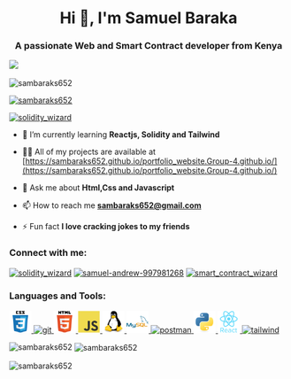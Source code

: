  <h1 align="center">Hi 👋, I'm Samuel Baraka</h1>
<h3 align="center">A passionate Web and Smart Contract developer from Kenya</h3>
<img src=”https://search.brave.com/images?q=animated%20coding%20gif” align=”right” width=”400” >

<p align="left"> <img src="https://komarev.com/ghpvc/?username=sambaraks652&label=Profile%20views&color=0e75b6&style=flat" alt="sambaraks652" /> </p>

<p align="left"> <a href="https://github.com/ryo-ma/github-profile-trophy"><img src="https://github-profile-trophy.vercel.app/?username=sambaraks652" alt="sambaraks652" /></a> </p>

<p align="left"> <a href="https://twitter.com/solidity_wizard" target="blank"><img src="https://img.shields.io/twitter/follow/solidity_wizard?logo=twitter&style=for-the-badge" alt="solidity_wizard" /></a> </p>

- 🌱 I’m currently learning **Reactjs, Solidity and Tailwind**

- 👨‍💻 All of my projects are available at [https://sambaraks652.github.io/portfolio_website.Group-4.github.io/](https://sambaraks652.github.io/portfolio_website.Group-4.github.io/)

- 💬 Ask me about **Html,Css and Javascript**

- 📫 How to reach me **sambaraks652@gmail.com**

- ⚡ Fun fact **I love cracking jokes to my friends**

<h3 align="left">Connect with me:</h3>
<p align="left">
<a href="https://twitter.com/solidity_wizard" target="blank"><img align="center" src="https://raw.githubusercontent.com/rahuldkjain/github-profile-readme-generator/master/src/images/icons/Social/twitter.svg" alt="solidity_wizard" height="30" width="40" /></a>
<a href="https://linkedin.com/in/samuel-andrew-997981268" target="blank"><img align="center" src="https://raw.githubusercontent.com/rahuldkjain/github-profile-readme-generator/master/src/images/icons/Social/linked-in-alt.svg" alt="samuel-andrew-997981268" height="30" width="40" /></a>
<a href="https://instagram.com/smart_contract_wizard" target="blank"><img align="center" src="https://raw.githubusercontent.com/rahuldkjain/github-profile-readme-generator/master/src/images/icons/Social/instagram.svg" alt="smart_contract_wizard" height="30" width="40" /></a>
</p>

<h3 align="left">Languages and Tools:</h3>
<p align="left"> <a href="https://www.w3schools.com/css/" target="_blank" rel="noreferrer"> <img src="https://raw.githubusercontent.com/devicons/devicon/master/icons/css3/css3-original-wordmark.svg" alt="css3" width="40" height="40"/> </a> <a href="https://git-scm.com/" target="_blank" rel="noreferrer"> <img src="https://www.vectorlogo.zone/logos/git-scm/git-scm-icon.svg" alt="git" width="40" height="40"/> </a> <a href="https://www.w3.org/html/" target="_blank" rel="noreferrer"> <img src="https://raw.githubusercontent.com/devicons/devicon/master/icons/html5/html5-original-wordmark.svg" alt="html5" width="40" height="40"/> </a> <a href="https://developer.mozilla.org/en-US/docs/Web/JavaScript" target="_blank" rel="noreferrer"> <img src="https://raw.githubusercontent.com/devicons/devicon/master/icons/javascript/javascript-original.svg" alt="javascript" width="40" height="40"/> </a> <a href="https://www.linux.org/" target="_blank" rel="noreferrer"> <img src="https://raw.githubusercontent.com/devicons/devicon/master/icons/linux/linux-original.svg" alt="linux" width="40" height="40"/> </a> <a href="https://www.mysql.com/" target="_blank" rel="noreferrer"> <img src="https://raw.githubusercontent.com/devicons/devicon/master/icons/mysql/mysql-original-wordmark.svg" alt="mysql" width="40" height="40"/> </a> <a href="https://postman.com" target="_blank" rel="noreferrer"> <img src="https://www.vectorlogo.zone/logos/getpostman/getpostman-icon.svg" alt="postman" width="40" height="40"/> </a> <a href="https://www.python.org" target="_blank" rel="noreferrer"> <img src="https://raw.githubusercontent.com/devicons/devicon/master/icons/python/python-original.svg" alt="python" width="40" height="40"/> </a> <a href="https://reactjs.org/" target="_blank" rel="noreferrer"> <img src="https://raw.githubusercontent.com/devicons/devicon/master/icons/react/react-original-wordmark.svg" alt="react" width="40" height="40"/> </a> <a href="https://tailwindcss.com/" target="_blank" rel="noreferrer"> <img src="https://www.vectorlogo.zone/logos/tailwindcss/tailwindcss-icon.svg" alt="tailwind" width="40" height="40"/> </a> </p>

<p><img align="left" src="https://github-readme-stats.vercel.app/api/top-langs?username=sambaraks652&show_icons=true&locale=en&layout=compact" alt="sambaraks652" /></p>

<p>&nbsp;<img align="center" src="https://github-readme-stats.vercel.app/api?username=sambaraks652&show_icons=true&locale=en" alt="sambaraks652" /></p>

<p><img align="center" src="https://github-readme-streak-stats.herokuapp.com/?user=sambaraks652&" alt="sambaraks652" /></p>


<!--
**sambaraks652/sambaraks652** is a ✨ _special_ ✨ repository because its `README.md` (this file) appears on your GitHub profile.

Here are some ideas to get you started:

- 🔭 I’m currently working on ...
- 🌱 I’m currently learning ...
- 👯 I’m looking to collaborate on ...
- 🤔 I’m looking for help with ...
- 💬 Ask me about ...
- 📫 How to reach me: ...
- 😄 Pronouns: ...
- ⚡ Fun fact: ...
-->
